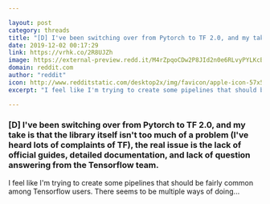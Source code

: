 ```yaml
---

layout: post
category: threads
title: "[D] I've been switching over from Pytorch to TF 2.0, and my take is that the library itself isn't too much of a problem (I've heard lots of complaints of TF), the real issue is the lack of official guides, detailed documentation, and lack of question answering from the Tensorflow team."
date: 2019-12-02 00:17:29
link: https://vrhk.co/2R8UJZh
image: https://external-preview.redd.it/M4rZpqoCDw2P8JId2n0e6RLvyPYLKcBO01uRHEFqyBQ.png?width=485&height=253.926701571&auto=webp&s=1144df31db9661137a9738986d9d7999c9d50311
domain: reddit.com
author: "reddit"
icon: http://www.redditstatic.com/desktop2x/img/favicon/apple-icon-57x57.png
excerpt: "I feel like I'm trying to create some pipelines that should be fairly common among Tensorflow users. There seems to be multiple ways of doing..."

---
```


### [D] I've been switching over from Pytorch to TF 2.0, and my take is that the library itself isn't too much of a problem (I've heard lots of complaints of TF), the real issue is the lack of official guides, detailed documentation, and lack of question answering from the Tensorflow team.

I feel like I'm trying to create some pipelines that should be fairly common among Tensorflow users. There seems to be multiple ways of doing...